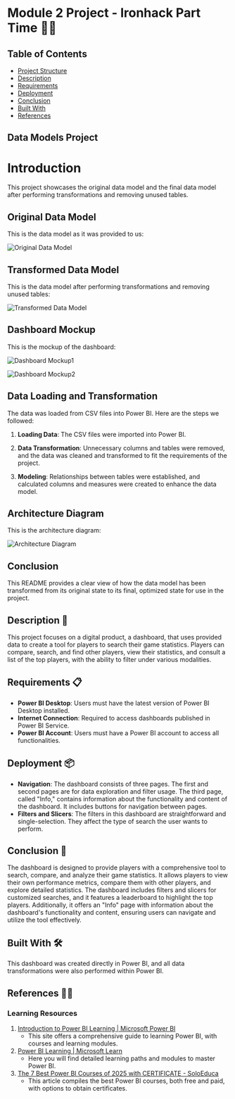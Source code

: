 # Module 2 Project - Ironhack Part Time 🚀🚀

## Table of Contents
* [Project Structure](#project-structure)
* [Description](#description)
* [Requirements](#requirements)
* [Deployment](#deployment)
* [Conclusion](#conclusion)
* [Built With](#built-with)
* [References](#references)

## Data Models Project

# Introduction
This project showcases the original data model and the final data model after performing transformations and removing unused tables.

## Original Data Model
This is the data model as it was provided to us:

![Original Data Model](https://github.com/chowira/Project_modulo_2/blob/main/image/diagrama1.PNG)

## Transformed Data Model
This is the data model after performing transformations and removing unused tables:

![Transformed Data Model](https://github.com/chowira/Project_modulo_2/blob/main/image/diagrama2.PNG)

## Dashboard Mockup
This is the mockup of the dashboard:

![Dashboard Mockup1](https://github.com/chowira/Project_modulo_2/blob/main/image/maqueta_1.PNG)

![Dashboard Mockup2](https://github.com/chowira/Project_modulo_2/blob/main/image/maqueta2.PNG)

## Data Loading and Transformation
The data was loaded from CSV files into Power BI. Here are the steps we followed:

1. **Loading Data**: The CSV files were imported into Power BI.
  
2. **Data Transformation**: Unnecessary columns and tables were removed, and the data was cleaned and transformed to fit the requirements of the project.
  
3. **Modeling**: Relationships between tables were established, and calculated columns and measures were created to enhance the data model.

## Architecture Diagram
This is the architecture diagram:

![Architecture Diagram](https://github.com/chowira/Project_modulo_2/blob/main/image/diagrama_de_datos.PNG)

## Conclusion
This README provides a clear view of how the data model has been transformed from its original state to its final, optimized state for use in the project.

## Description 📢
This project focuses on a digital product, a dashboard, that uses provided data to create a tool for players to search their game statistics. Players can compare, search, and find other players, view their statistics, and consult a list of the top players, with the ability to filter under various modalities.

## Requirements 📋
* **Power BI Desktop**: Users must have the latest version of Power BI Desktop installed.
* **Internet Connection**: Required to access dashboards published in Power BI Service.
* **Power BI Account**: Users must have a Power BI account to access all functionalities.

## Deployment 📦
* **Navigation**: The dashboard consists of three pages. The first and second pages are for data exploration and filter usage. The third page, called "Info," contains information about the functionality and content of the dashboard. It includes buttons for navigation between pages.
* **Filters and Slicers**: The filters in this dashboard are straightforward and single-selection. They affect the type of search the user wants to perform.

## Conclusion 📄
The dashboard is designed to provide players with a comprehensive tool to search, compare, and analyze their game statistics. It allows players to view their own performance metrics, compare them with other players, and explore detailed statistics. The dashboard includes filters and slicers for customized searches, and it features a leaderboard to highlight the top players. Additionally, it offers an "Info" page with information about the dashboard's functionality and content, ensuring users can navigate and utilize the tool effectively.

## Built With 🛠️
This dashboard was created directly in Power BI, and all data transformations were also performed within Power BI.

## References 👨‍💻
### Learning Resources
1. [Introduction to Power BI Learning | Microsoft Power BI](https://www.microsoft.com/en-us/power-platform/products/power-bi/learning)
   - This site offers a comprehensive guide to learning Power BI, with courses and learning modules.
2. [Power BI Learning | Microsoft Learn](https://learn.microsoft.com/en-us/training/powerplatform/power-bi)
   - Here you will find detailed learning paths and modules to master Power BI.
3. [The 7 Best Power BI Courses of 2025 with CERTIFICATE - SoloEduca](https://www.soloeduca.com/cursos-power-bi-certificados/)
   - This article compiles the best Power BI courses, both free and paid, with options to obtain certificates.

